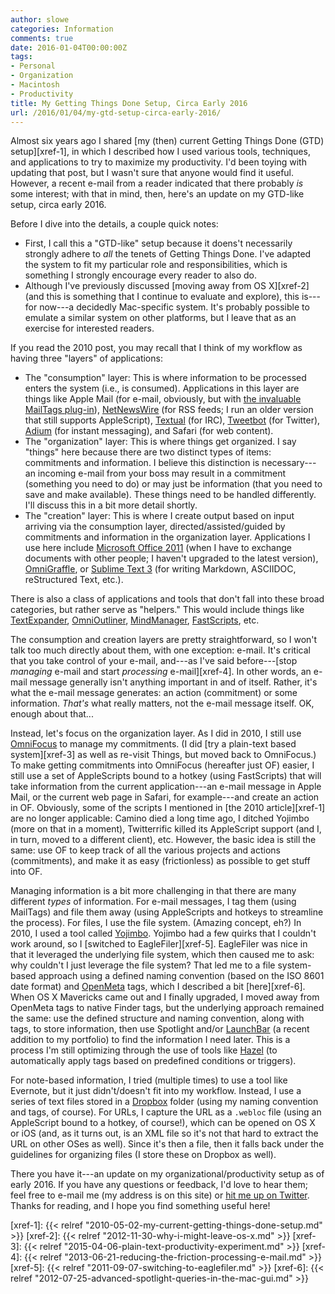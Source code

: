 ```yaml
---
author: slowe
categories: Information
comments: true
date: 2016-01-04T00:00:00Z
tags:
- Personal
- Organization
- Macintosh
- Productivity
title: My Getting Things Done Setup, Circa Early 2016
url: /2016/01/04/my-gtd-setup-circa-early-2016/
---
```


Almost six years ago I shared [my (then) current Getting Things Done (GTD) setup][xref-1], in which I described how I used various tools, techniques, and applications to try to maximize my productivity. I'd been toying with updating that post, but I wasn't sure that anyone would find it useful. However, a recent e-mail from a reader indicated that there probably _is_ some interest; with that in mind, then, here's an update on my GTD-like setup, circa early 2016.

Before I dive into the details, a couple quick notes:

* First, I call this a "GTD-like" setup because it doens't necessarily strongly adhere to _all_ the tenets of Getting Things Done. I've adapted the system to fit my particular role and responsibilities, which is something I strongly encourage every reader to also do.
* Although I've previously discussed [moving away from OS X][xref-2] (and this is something that I continue to evaluate and explore), this is---for now---a decidedly Mac-specific system. It's probably possible to emulate a similar system on other platforms, but I leave that as an exercise for interested readers.

If you read the 2010 post, you may recall that I think of my workflow as having three "layers" of applications:

* The "consumption" layer: This is where information to be processed enters the system (i.e., is consumed). Applications in this layer are things like Apple Mail (for e-mail, obviously, but with [the invaluable MailTags plug-in][link-5]), [NetNewsWire][link-4] (for RSS feeds; I run an older version that still supports AppleScript), [Textual][link-1] (for IRC), [Tweetbot][link-2] (for Twitter), [Adium][link-3] (for instant messaging), and Safari (for web content).
* The "organization" layer: This is where things get organized. I say "things" here because there are two distinct types of items: commitments and information. I believe this distinction is necessary---an incoming e-mail from your boss may result in a commitment (something you need to do) or may just be information (that you need to save and make available). These things need to be handled differently. I'll discuss this in a bit more detail shortly.
* The "creation" layer: This is where I create output based on input arriving via the consumption layer, directed/assisted/guided by commitments and information in the organization layer. Applications I use here include [Microsoft Office 2011][link-7] (when I have to exchange documents with other people; I haven't upgraded to the latest version), [OmniGraffle][link-8], or [Sublime Text 3][link-6] (for writing Markdown, ASCIIDOC, reStructured Text, etc.).

There is also a class of applications and tools that don't fall into these broad categories, but rather serve as "helpers." This would include things like [TextExpander][link-9], [OmniOutliner][link-10], [MindManager][link-11], [FastScripts][link-12], etc.

The consumption and creation layers are pretty straightforward, so I won't talk too much directly about them, with one exception: e-mail. It's critical that you take control of your e-mail, and---as I've said before---[stop _managing_ e-mail and start _processing_ e-mail][xref-4]. In other words, an e-mail message generally isn't anything important in and of itself. Rather, it's what the e-mail message generates: an action (commitment) or some information. _That's_ what really matters, not the e-mail message itself. OK, enough about that...

Instead, let's focus on the organization layer. As I did in 2010, I still use [OmniFocus][link-13] to manage my commitments. (I did [try a plain-text based system][xref-3] as well as re-visit Things, but moved back to OmniFocus.) To make getting commitments into OmniFocus (hereafter just OF) easier, I still use a set of AppleScripts bound to a hotkey (using FastScripts) that will take information from the current application---an e-mail message in Apple Mail, or the current web page in Safari, for example---and create an action in OF. Obviously, some of the scripts I mentioned in [the 2010 article][xref-1] are no longer applicable: Camino died a long time ago, I ditched Yojimbo (more on that in a moment), Twitterrific killed its AppleScript support (and I, in turn, moved to a different client), etc. However, the basic idea is still the same: use OF to keep track of all the various projects and actions (commitments), and make it as easy (frictionless) as possible to get stuff into OF.

Managing information is a bit more challenging in that there are many different _types_ of information. For e-mail messages, I tag them (using MailTags) and file them away (using AppleScripts and hotkeys to streamline the process). For files, I use the file system. (Amazing concept, eh?) In 2010, I used a tool called [Yojimbo][link-14]. Yojimbo had a few quirks that I couldn't work around, so I [switched to EagleFiler][xref-5]. EagleFiler was nice in that it leveraged the underlying file system, which then caused me to ask: why couldn't I just leverage the file system? That led me to a file system-based approach using a defined naming convention (based on the ISO 8601 date format) and [OpenMeta][link-17] tags, which I described a bit [here][xref-6]. When OS X Mavericks came out and I finally upgraded, I moved away from OpenMeta tags to native Finder tags, but the underlying approach remained the same: use the defined structure and naming convention, along with tags, to store information, then use Spotlight and/or [LaunchBar][link-16] (a recent addition to my portfolio) to find the information I need later. This is a process I'm still optimizing through the use of tools like [Hazel][link-18] (to automatically apply tags based on predefined conditions or triggers).

For note-based information, I tried (multiple times) to use a tool like Evernote, but it just didn't/doesn't fit into my workflow. Instead, I use a series of text files stored in a [Dropbox][link-20] folder (using my naming convention and tags, of course). For URLs, I capture the URL as a `.webloc` file (using an AppleScript bound to a hotkey, of course!), which can be opened on OS X or iOS (and, as it turns out, is an XML file so it's not that hard to extract the URL on other OSes as well). Since it's then a file, then it falls back under the guidelines for organizing files (I store these on Dropbox as well).

There you have it---an update on my organizational/productivity setup as of early 2016. If you have any questions or feedback, I'd love to hear them; feel free to e-mail me (my address is on this site) or [hit me up on Twitter][link-19]. Thanks for reading, and I hope you find something useful here!


[link-1]: https://www.codeux.com/textual/
[link-2]: http://tapbots.com/tweetbot/mac/
[link-3]: https://adium.im/
[link-4]: http://netnewswireapp.com/mac/
[link-5]: http://indev.ca/MailTags.html
[link-6]: http://www.sublimetext.com/
[link-7]: https://products.office.com/en-us/mac/microsoft-office-for-mac
[link-8]: https://www.omnigroup.com/omnigraffle/
[link-9]: https://smilesoftware.com/TextExpander
[link-10]: https://www.omnigroup.com/omnioutliner/
[link-11]: https://www.mindjet.com/mindmanager/
[link-12]: https://red-sweater.com/fastscripts/
[link-13]: https://www.omnigroup.com/omnifocus/
[link-14]: http://www.barebones.com/products/Yojimbo/
[link-15]: http://c-command.com/eaglefiler/
[link-16]: https://www.obdev.at/products/launchbar/index.html
[link-17]: https://code.google.com/p/openmeta/
[link-18]: http://www.noodlesoft.com/hazel.php
[link-19]: https://twitter.com/scott_lowe
[link-20]: https://www.dropbox.com/
[xref-1]: {{< relref "2010-05-02-my-current-getting-things-done-setup.md" >}}
[xref-2]: {{< relref "2012-11-30-why-i-might-leave-os-x.md" >}}
[xref-3]: {{< relref "2015-04-06-plain-text-productivity-experiment.md" >}}
[xref-4]: {{< relref "2013-06-21-reducing-the-friction-processing-e-mail.md" >}}
[xref-5]: {{< relref "2011-09-07-switching-to-eaglefiler.md" >}}
[xref-6]: {{< relref "2012-07-25-advanced-spotlight-queries-in-the-mac-gui.md" >}}
